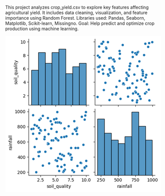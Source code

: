 This project analyzes crop_yield.csv to explore key features affecting agricultural yield.
It includes data cleaning, visualization, and feature importance using Random Forest.
Libraries used: Pandas, Seaborn, Matplotlib, Scikit-learn, Missingno.
Goal: Help predict and optimize crop production using machine learning.

![Alt Text](crop.png)


